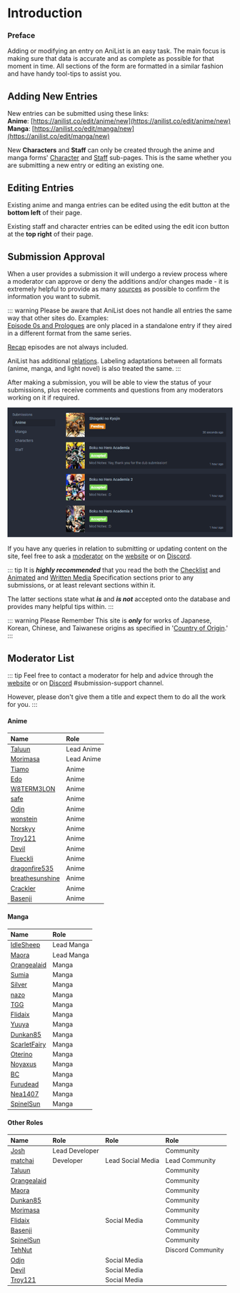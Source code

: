 # Introduction

### Preface

Adding or modifying an entry on AniList is an easy task. The main focus is making sure that data is accurate and as complete as possible for that moment in time. All sections of the form are formatted in a similar fashion and have handy tool-tips to assist you.

## Adding New Entries

New entries can be submitted using these links:  
**Anime**: [https://anilist.co/edit/anime/new](https://anilist.co/edit/anime/new)  
**Manga**: [https://anilist.co/edit/manga/new](https://anilist.co/edit/manga/new)

New **Characters** and **Staff** can only be created through the anime and manga forms' [Character](./submissions.html#characters) and [Staff](./submissions.html#staff) sub-pages. This is the same whether you are submitting a new entry or editing an existing one.

## Editing Entries

Existing anime and manga entries can be edited using the edit button at the **bottom left** of their page.

Existing staff and character entries can be edited using the edit icon button at the **top right** of their page.

## Submission Approval

When a user provides a submission it will undergo a review process where a moderator can approve or deny the additions and/or changes made - it is extremely helpful to provide as many [sources](./criteria.html#sourcing) as possible to confirm the information you want to submit.

::: warning Please be aware that AniList does not handle all entries the same way that other sites do.
Examples:  
[Episode 0s and Prologues](./criteria.html#episode-0-s-and-prologues) are only placed in a standalone entry if they aired in a different format from the same series.

[Recap](./criteria.html#recaps) episodes are not always included.

AniList has additional [relations](./submissions.html#relations). Labeling adaptations between all formats \(anime, manga, and light novel\) is also treated the same.
:::

After making a submission, you will be able to view the status of your submissions, plus receive comments and questions from any moderators working on it if required.

![Submission panel on a users&apos; profile page.](./img/user-submissions.png)

If you have any queries in relation to submitting or updating content on the site, feel free to ask a [moderator](./#moderator-list) on the [website](http://anilist.co) or on [Discord](https://discord.gg/TF428cr).

::: tip
It is _**highly recommended**_ that you read the both the [Checklist](./criteria.html#checklist) and [Animated](./criteria.html#animated-media) and [Written Media](./criteria.html#written-media) Specification sections prior to any submissions, or at least relevant sections within it.

The latter sections state what _**is**_ and _**is not**_ accepted onto the database and provides many helpful tips within.
:::

::: warning Please Remember
This site is _**only**_ for works of Japanese, Korean, Chinese, and Taiwanese origins as specified in '[Country of Origin](./submissions.html#country-of-origin).'
:::

## Moderator List

::: tip
Feel free to contact a moderator for help and advice through the [website](http://anilist.co/) or on [Discord](https://discord.gg/TF428cr) \#submission-support channel.

However, please don't give them a title and expect them to do all the work for you.
:::

#### Anime
 
| Name | Role |
| :--- | :--- |
| [Taluun](http://anilist.co/user/21510) | Lead Anime |
| [Morimasa](https://anilist.co/user/97630) | Lead Anime |
| [Tiamo](http://anilist.co/user/44283) | Anime |
| [Edo](https://anilist.co/user/40572) | Anime |
| [W8TERM3LON](https://anilist.co/user/57315) | Anime |
| [safe](https://anilist.co/user/120925) | Anime |
| [Odjn](https://anilist.co/user/103672) | Anime |
| [wonstein](https://anilist.co/user/117432) | Anime |
| [Norskyy](https://anilist.co/user/277390) | Anime |
| [Troy121](https://anilist.co/user/120802) | Anime |
| [Devil](https://anilist.co/user/151580) | Anime |
| [Flueckli](https://anilist.co/user/225419) | Anime |
| [dragonfire535](https://anilist.co/user/196797) | Anime |
| [breathesunshine](https://anilist.co/user/162489) | Anime |
| [Crackler](https://anilist.co/user/207737) | Anime |
| [Basenji](https://anilist.co/user/189170) | Anime |
 
#### Manga
 
| Name | Role |
| :--- | :--- |
| [IdleSheep](https://anilist.co/user/122659) | Lead Manga |
| [Maora](https://anilist.co/user/125450) | Lead Manga |
| [Orangealaid](http://anilist.co/user/2272) | Manga |
| [Sumia](http://anilist.co/user/4359) | Manga |
| [Silver](https://anilist.co/user/33516) | Manga |
| [nazo](https://anilist.co/user/109985) | Manga |
| [TGG](https://anilist.co/user/63817) | Manga |
| [Flidaix](https://anilist.co/user/139213) | Manga |
| [Yuuya](https://anilist.co/user/40553) | Manga |
| [Dunkan85](https://anilist.co/user/123696) | Manga |
| [ScarletFairy](https://anilist.co/user/95901) | Manga |
| [Oterino](https://anilist.co/user/241165) | Manga |
| [Noyaxus](https://anilist.co/user/110871) | Manga |
| [BC](https://anilist.co/user/95739) | Manga |
| [Furudead](https://anilist.co/user/279543) | Manga |
| [Nea1407](http://anilist.co/user/363242) | Manga |
| [SpinelSun](http://anilist.co/user/129377) | Manga |
 
#### Other Roles
 
| Name | Role | Role | Role |
| :--- | :--- | :--- | :--- |
| [Josh](http://anilist.co/user/1) | Lead Developer |  | Community |
| [matchai](http://anilist.co/user/2) | Developer | Lead Social Media | Lead Community |
| [Taluun](http://anilist.co/user/21510) |  |  | Community |
| [Orangealaid](http://anilist.co/user/2272) |  |  | Community |
| [Maora](https://anilist.co/user/125450) |  |  | Community |
| [Dunkan85](https://anilist.co/user/123696) |  |  | Community |
| [Morimasa](https://anilist.co/user/97630) |  |  | Community |
| [Flidaix](https://anilist.co/user/139213) |  | Social Media | Community |
| [Basenji](https://anilist.co/user/189170) |  |  | Community |
| [SpinelSun](http://anilist.co/user/129377) |  |  | Community |
| [TehNut](https://anilist.co/user/42069) |  |  | Discord Community |
| [Odjn](https://anilist.co/user/103672) |  | Social Media |  |
| [Devil](https://anilist.co/user/151580) |  | Social Media |  |
| [Troy121](https://anilist.co/user/120802) |  | Social Media |  |
